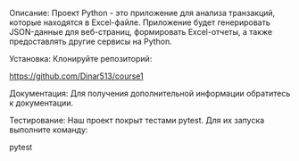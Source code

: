 Описание:
Проект Python - это приложение для анализа транзакций, которые находятся в Excel-файле.
Приложение будет генерировать JSON-данные для веб-страниц,
формировать Excel-отчеты, а также предоставлять другие сервисы на Python.

Установка:
Клонируйте репозиторий:

https://github.com/Dinar513/course1

Документация:
Для получения дополнительной информации обратитесь к документации.

Тестирование:
Наш проект покрыт тестами pytest. Для их запуска выполните команду:

pytest